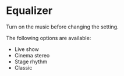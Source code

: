 # Equalizer

Turn on the music before changing the setting.

The following options are available:

- Live show 
- Cinema stereo 
- Stage rhythm 
- Classic 